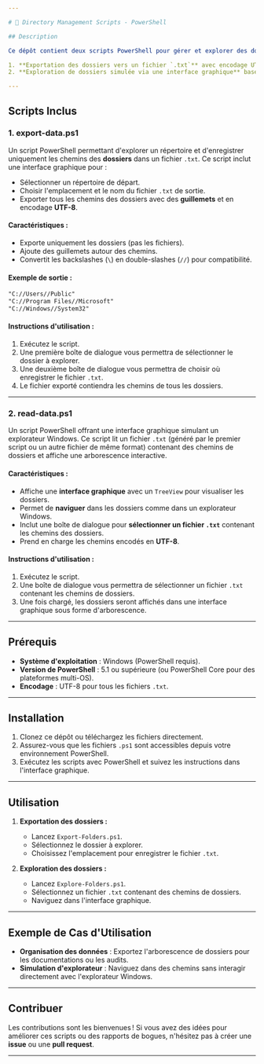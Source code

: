 ```yaml
---

# 📂 Directory Management Scripts - PowerShell

## Description

Ce dépôt contient deux scripts PowerShell pour gérer et explorer des dossiers, chacun offrant une interface graphique conviviale et des fonctionnalités utiles pour l'automatisation et la visualisation :

1. **Exportation des dossiers vers un fichier `.txt`** avec encodage UTF-8.
2. **Exploration de dossiers simulée via une interface graphique** basée sur un fichier `.txt`.

---
```


## Scripts Inclus

### **1. export-data.ps1**  
Un script PowerShell permettant d'explorer un répertoire et d'enregistrer uniquement les chemins des **dossiers** dans un fichier `.txt`. Ce script inclut une interface graphique pour :

- Sélectionner un répertoire de départ.
- Choisir l'emplacement et le nom du fichier `.txt` de sortie.
- Exporter tous les chemins des dossiers avec des **guillemets** et en encodage **UTF-8**.

#### **Caractéristiques** :
- Exporte uniquement les dossiers (pas les fichiers).
- Ajoute des guillemets autour des chemins.
- Convertit les backslashes (`\`) en double-slashes (`//`) pour compatibilité.

#### **Exemple de sortie** :
```txt
"C://Users//Public"
"C://Program Files//Microsoft"
"C://Windows//System32"
```

#### **Instructions d'utilisation** :
1. Exécutez le script.
2. Une première boîte de dialogue vous permettra de sélectionner le dossier à explorer.
3. Une deuxième boîte de dialogue vous permettra de choisir où enregistrer le fichier `.txt`.
4. Le fichier exporté contiendra les chemins de tous les dossiers.

---

### **2. read-data.ps1**  
Un script PowerShell offrant une interface graphique simulant un explorateur Windows. Ce script lit un fichier `.txt` (généré par le premier script ou un autre fichier de même format) contenant des chemins de dossiers et affiche une arborescence interactive.

#### **Caractéristiques** :
- Affiche une **interface graphique** avec un `TreeView` pour visualiser les dossiers.
- Permet de **naviguer** dans les dossiers comme dans un explorateur Windows.
- Inclut une boîte de dialogue pour **sélectionner un fichier `.txt`** contenant les chemins des dossiers.
- Prend en charge les chemins encodés en **UTF-8**.

#### **Instructions d'utilisation** :
1. Exécutez le script.
2. Une boîte de dialogue vous permettra de sélectionner un fichier `.txt` contenant les chemins de dossiers.
3. Une fois chargé, les dossiers seront affichés dans une interface graphique sous forme d'arborescence.

---

## Prérequis

- **Système d'exploitation** : Windows (PowerShell requis).
- **Version de PowerShell** : 5.1 ou supérieure (ou PowerShell Core pour des plateformes multi-OS).
- **Encodage** : UTF-8 pour tous les fichiers `.txt`.

---

## Installation

1. Clonez ce dépôt ou téléchargez les fichiers directement.
2. Assurez-vous que les fichiers `.ps1` sont accessibles depuis votre environnement PowerShell.
3. Exécutez les scripts avec PowerShell et suivez les instructions dans l'interface graphique.

---

## Utilisation

1. **Exportation des dossiers :**
   - Lancez `Export-Folders.ps1`.
   - Sélectionnez le dossier à explorer.
   - Choisissez l'emplacement pour enregistrer le fichier `.txt`.

2. **Exploration des dossiers :**
   - Lancez `Explore-Folders.ps1`.
   - Sélectionnez un fichier `.txt` contenant des chemins de dossiers.
   - Naviguez dans l'interface graphique.

---

## Exemple de Cas d'Utilisation

- **Organisation des données** : Exportez l'arborescence de dossiers pour les documentations ou les audits.
- **Simulation d'explorateur** : Naviguez dans des chemins sans interagir directement avec l'explorateur Windows.

---

## Contribuer

Les contributions sont les bienvenues ! Si vous avez des idées pour améliorer ces scripts ou des rapports de bogues, n'hésitez pas à créer une **issue** ou une **pull request**.

---
